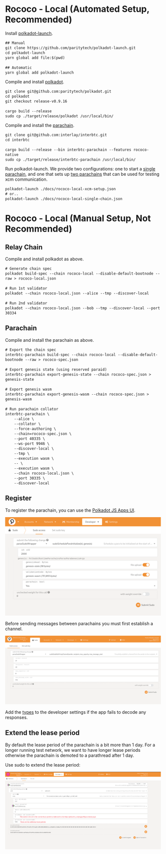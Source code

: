 # Rococo - Local (Automated Setup, Recommended)

Install [polkadot-launch](https://github.com/paritytech/polkadot-launch).

```
## Manual
git clone https://github.com/paritytech/polkadot-launch.git
cd polkadot-launch
yarn global add file:$(pwd)

## Automatic
yarn global add polkadot-launch
```

Compile and install [polkadot](https://github.com/paritytech/polkadot).

```shell
git clone git@github.com:paritytech/polkadot.git
cd polkadot
git checkout release-v0.9.16

cargo build --release
sudo cp ./target/release/polkadot /usr/local/bin/
```

Compile and install the [parachain](https://github.com/interlay/interbtc).

```shell
git clone git@github.com:interlay/interbtc.git
cd interbtc

cargo build --release --bin interbtc-parachain --features rococo-native
sudo cp ./target/release/interbtc-parachain /usr/local/bin/
```

Run polkadot-launch. We provide two configurations: one to start a [single parachain](./rococo-local.json), and one that sets up [two parachains](rococo-local-xcm.json) that can be used for testing xcm communication.

```shell
polkadot-launch ./docs/rococo-local-xcm-setup.json
# or..
polkadot-launch ./docs/rococo-local-single-chain.json
```

# Rococo - Local (Manual Setup, Not Recommended)

## Relay Chain

Compile and install polkadot as above.

```shell
# Generate chain spec
polkadot build-spec --chain rococo-local --disable-default-bootnode --raw > rococo-local.json

# Run 1st validator
polkadot --chain rococo-local.json --alice --tmp --discover-local

# Run 2nd validator
polkadot --chain rococo-local.json --bob --tmp --discover-local --port 30334
```

## Parachain

Compile and install the parachain as above.

```shell
# Export the chain spec
interbtc-parachain build-spec --chain rococo-local --disable-default-bootnode --raw > rococo-spec.json

# Export genesis state (using reserved paraid)
interbtc-parachain export-genesis-state --chain rococo-spec.json > genesis-state

# Export genesis wasm
interbtc-parachain export-genesis-wasm --chain rococo-spec.json > genesis-wasm

# Run parachain collator
interbtc-parachain \
    --alice \
    --collator \
    --force-authoring \
    --chain=rococo-spec.json \
    --port 40335 \
    --ws-port 9946 \
    --discover-local \
    --tmp \
    --execution wasm \
    -- \
    --execution wasm \
    --chain rococo-local.json \
    --port 30335 \
    --discover-local
```

## Register

To register the parachain, you can use the [Polkadot JS Apps UI](https://polkadot.js.org/apps/#/?rpc=ws://localhost:9944).

![Initialize Parachain](./img/sudoScheduleParaInitialize.png)

Before sending messages between parachains you must first establish a channel.

![Establish Channel](./img/sudoEstablishHrmpChannel.png)

Add the [types](https://github.com/interlay/interbtc-types) to the developer settings if the app fails to decode any responses.


## Extend the lease period

By default the lease period of the parachain is a bit more than 1 day. For a longer running test network, we want to have longer lease periods otherwise the parachain is demoted to a parathread after 1 day.

Use sudo to extend the lease period:

![Extend Lease](./img/sudoExtendLease.png)
